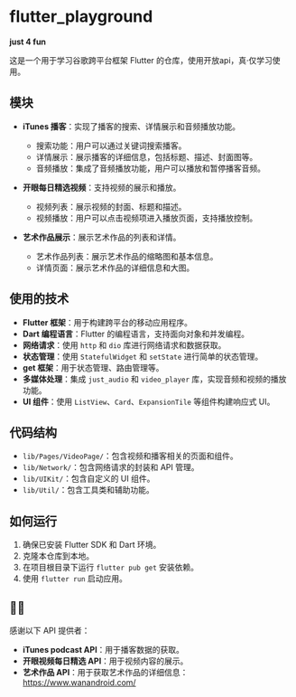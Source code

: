 # flutter_playground

**just 4 fun**

这是一个用于学习谷歌跨平台框架 Flutter 的仓库，使用开放api，真·仅学习使用。

## 模块

- **iTunes 播客**：实现了播客的搜索、详情展示和音频播放功能。
  - 搜索功能：用户可以通过关键词搜索播客。
  - 详情展示：展示播客的详细信息，包括标题、描述、封面图等。
  - 音频播放：集成了音频播放功能，用户可以播放和暂停播客音频。

- **开眼每日精选视频**：支持视频的展示和播放。
  - 视频列表：展示视频的封面、标题和描述。
  - 视频播放：用户可以点击视频项进入播放页面，支持播放控制。

- **艺术作品展示**：展示艺术作品的列表和详情。
  - 艺术作品列表：展示艺术作品的缩略图和基本信息。
  - 详情页面：展示艺术作品的详细信息和大图。

## 使用的技术

- **Flutter 框架**：用于构建跨平台的移动应用程序。
- **Dart 编程语言**：Flutter 的编程语言，支持面向对象和并发编程。
- **网络请求**：使用 `http` 和 `dio` 库进行网络请求和数据获取。
- **状态管理**：使用 `StatefulWidget` 和 `setState` 进行简单的状态管理。
- **get 框架**：用于状态管理、路由管理等。
- **多媒体处理**：集成 `just_audio` 和 `video_player` 库，实现音频和视频的播放功能。
- **UI 组件**：使用 `ListView`、`Card`、`ExpansionTile` 等组件构建响应式 UI。

## 代码结构

- `lib/Pages/VideoPage/`：包含视频和播客相关的页面和组件。
- `lib/Network/`：包含网络请求的封装和 API 管理。
- `lib/UIKit/`：包含自定义的 UI 组件。
- `lib/Util/`：包含工具类和辅助功能。

## 如何运行

1. 确保已安装 Flutter SDK 和 Dart 环境。
2. 克隆本仓库到本地。
3. 在项目根目录下运行 `flutter pub get` 安装依赖。
4. 使用 `flutter run` 启动应用。

## 👏🏻

感谢以下 API 提供者：

- **iTunes podcast API**：用于播客数据的获取。
- **开眼视频每日精选 API**：用于视频内容的展示。
- **艺术作品 API**：用于获取艺术作品的详细信息：https://www.wanandroid.com/

